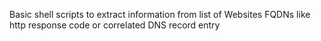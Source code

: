 Basic shell scripts to extract information from list of Websites FQDNs like http response code or correlated DNS record entry
